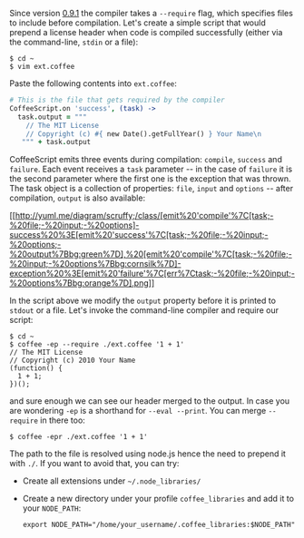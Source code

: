 Since version [0.9.1](http://github.com/jashkenas/coffee-script/tree/0.9.1) the compiler takes a `--require` flag, which specifies files to include before compilation. Let's create a simple script that would prepend a license header when code is compiled successfully (either via the command-line, `stdin` or a file):

    $ cd ~
    $ vim ext.coffee

Paste the following contents into `ext.coffee`:

```coffeescript
# This is the file that gets required by the compiler
CoffeeScript.on 'success', (task) ->
  task.output = """
    // The MIT License
    // Copyright (c) #{ new Date().getFullYear() } Your Name\n
   """ + task.output
```

CoffeeScript emits three events during compilation: `compile`, `success` and `failure`. Each event receives a `task` parameter -- in the case of `failure` it is the second parameter where the first one is the exception that was thrown. The task object is a collection of properties: `file`, `input` and `options` -- after compilation, `output` is also available:

[[http://yuml.me/diagram/scruffy;/class/[emit%20'compile'%7C[task;-%20file;-%20input;-%20options]-success%20%3E[emit%20'success'%7C[task;-%20file;-%20input;-%20options;-%20output%7Bbg:green%7D],%20[emit%20'compile'%7C[task;-%20file;-%20input;-%20options%7Bbg:cornsilk%7D]-exception%20%3E[emit%20'failure'%7C[err%7Ctask;-%20file;-%20input;-%20options%7Bbg:orange%7D].png]]

In the script above we modify the `output` property before it is printed to `stdout` or a file. Let's invoke the command-line compiler and require our script:

    $ cd ~
    $ coffee -ep --require ./ext.coffee '1 + 1'
    // The MIT License
    // Copyright (c) 2010 Your Name
    (function() {
      1 + 1;
    })();

and sure enough we can see our header merged to the output. In case you are wondering `-ep` is a shorthand for `--eval --print`. You can merge `--require` in there too:

    $ coffee -epr ./ext.coffee '1 + 1'

The path to the file is resolved using node.js hence the need to prepend it with `./`. If you want to avoid that, you can try:

  * Create all extensions under `~/.node_libraries/`
  * Create a new directory under your profile `coffee_libraries` and add it to your `NODE_PATH`:

        export NODE_PATH="/home/your_username/.coffee_libraries:$NODE_PATH"
